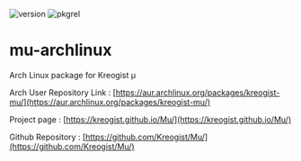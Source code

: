 ![version](https://img.shields.io/badge/version-0.8_unstable-FFB751.svg?style=flat-square) ![pkgrel](https://img.shields.io/badge/Package_Release-8-9D51FF.svg?style=flat-square) 

# mu-archlinux

Arch Linux package for Kreogist µ


Arch User Repository Link : [https://aur.archlinux.org/packages/kreogist-mu/](https://aur.archlinux.org/packages/kreogist-mu/)

Project page : [https://kreogist.github.io/Mu/](https://kreogist.github.io/Mu/)

Github Repository : [https://github.com/Kreogist/Mu/](https://github.com/Kreogist/Mu/)
